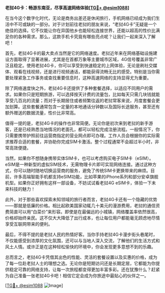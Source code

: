 **老挝4G卡：畅游东南亚，尽享高速网络体验[[TG💪+ @esim1088](https://t.me/s/esim1088)]**

在当今这个数字化时代，无论是商务出差还是休闲旅行，手机网络已经成为我们生活中不可或缺的一部分。对于计划前往老挝的朋友来说，“老挝4G卡”无疑是一个绝佳的选择。它不仅能让你在异国他乡也能轻松连接世界，还能以超高的性价比满足你的各种需求。那么，这款手机卡究竟有哪些亮点呢？让我们一起来深入了解吧！

首先，老挝4G卡的最大卖点当然是它的网络速度。老挝近年来在网络基础设施建设方面取得了显著进展，尤其是在首都万象等主要城市区域，4G信号覆盖非常广泛且稳定。使用老挝4G卡，你可以享受到快速稳定的上网体验，无论是刷社交媒体、观看在线视频，还是进行视频通话，都能获得流畅无比的感受。特别是当你需要处理紧急工作事务或查找重要信息时，这种高速网络的支持显得尤为重要。

除了网络速度快之外，老挝4G卡还提供了多种套餐选择，以适应不同用户的需求。如果你只是短期旅游，可以选择按天计费的流量包，比如每天只需几块钱就能享受几百兆的流量；而对于长期居住或者频繁往返的老挝常客来说，月度套餐会更加划算。这些套餐通常包含一定量的本地通话分钟数以及国际长途服务，甚至还有额外赠送的数据流量，性价比非常高。

值得一提的是，老挝4G卡的操作也非常简便。无论你是初次来到老挝的新手游客，还是已经熟悉当地情况的老面孔，都可以轻松完成注册流程。一般情况下，你只需要携带护照前往运营商指定的营业网点即可办理。工作人员会根据你的实际需求推荐合适的套餐，并协助你完成SIM卡激活。整个过程通常不会超过半小时，非常高效便捷。

当然，如果你不想随身携带实体SIM卡，也可以考虑购买电子SIM卡（eSIM）。eSIM是一种新型的虚拟SIM技术，无需物理卡片即可实现网络连接。通过这种方式，你可以随时随地切换运营商的服务，避免了传统SIM卡更换带来的麻烦。目前，许多高端智能手机都支持eSIM功能，比如苹果的iPhone系列和部分安卓旗舰机型。如果你正好拥有这样一部设备，不妨试试看老挝4G eSIM卡，体验一下未来科技的魅力！

此外，对于那些喜欢探索未知领域的旅行者而言，老挝4G卡还有一个隐藏的优势——那就是低廉的价格。相比起欧美国家动辄几十美元的漫游费用，老挝的通信资费简直可以用“白菜价”来形容。即使是在最偏远的小城镇，网络覆盖率依然很高，价格却始终亲民。这不仅大大降低了出行成本，也让每位用户都能毫无顾虑地尽情享受互联网带来的便利。

最后，不得不提的是老挝人民的热情好客。当你手持老挝4G卡漫步街头巷尾时，不仅能感受到浓厚的文化氛围，还可以与当地人深入交流，了解他们的生活方式和风土人情。或许正是在这种轻松愉快的环境中，你会发现更多意想不到的乐趣。

总而言之，老挝4G卡凭借其出色的性能、灵活的套餐设置以及实惠的价格，成为了每一位赴老挝人士的理想之选。无论你是短期访问还是长期定居，它都能为你提供稳定可靠的网络支持，让每一次旅程都变得更加丰富多彩。还在犹豫什么？赶紧为自己准备一张老挝4G卡吧！相信它定会成为你旅途中最贴心的伙伴之一。

[[TG💪+ @esim1088](https://t.me/s/esim1088) ![Image](https://i.postimg.cc/4NQfJmqS/Snipaste-2025-05-13-00-14-12.png)]